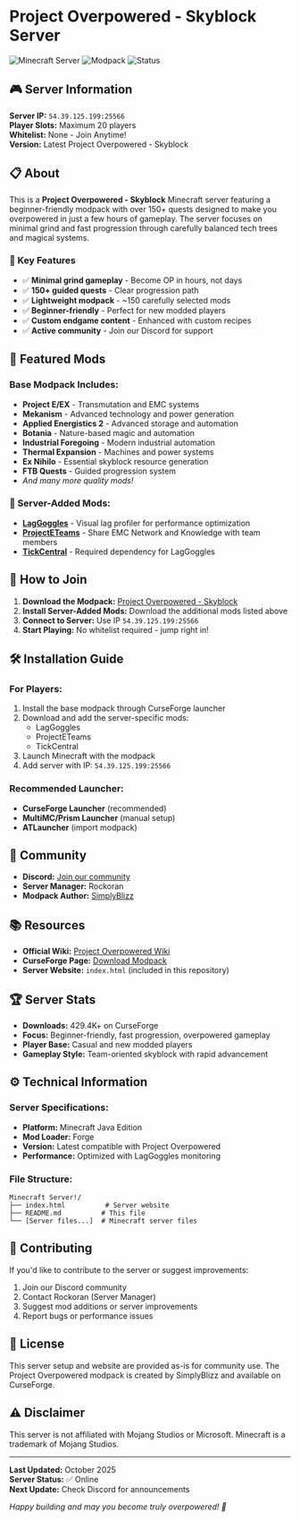 # Project Overpowered - Skyblock Server

![Minecraft Server](https://img.shields.io/badge/Minecraft-Server-green)
![Modpack](https://img.shields.io/badge/Modpack-Project%20Overpowered-blue)
![Status](https://img.shields.io/badge/Status-Online-brightgreen)

## 🎮 Server Information

**Server IP:** `54.39.125.199:25566`  
**Player Slots:** Maximum 20 players  
**Whitelist:** None - Join Anytime!  
**Version:** Latest Project Overpowered - Skyblock  

## 📋 About

This is a **Project Overpowered - Skyblock** Minecraft server featuring a beginner-friendly modpack with over 150+ quests designed to make you overpowered in just a few hours of gameplay. The server focuses on minimal grind and fast progression through carefully balanced tech trees and magical systems.

### 🌟 Key Features

- ✅ **Minimal grind gameplay** - Become OP in hours, not days
- ✅ **150+ guided quests** - Clear progression path
- ✅ **Lightweight modpack** - ~150 carefully selected mods
- ✅ **Beginner-friendly** - Perfect for new modded players
- ✅ **Custom endgame content** - Enhanced with custom recipes
- ✅ **Active community** - Join our Discord for support

## 🔧 Featured Mods

### Base Modpack Includes:
- **Project E/EX** - Transmutation and EMC systems
- **Mekanism** - Advanced technology and power generation
- **Applied Energistics 2** - Advanced storage and automation
- **Botania** - Nature-based magic and automation
- **Industrial Foregoing** - Modern industrial automation
- **Thermal Expansion** - Machines and power systems
- **Ex Nihilo** - Essential skyblock resource generation
- **FTB Quests** - Guided progression system
- *And many more quality mods!*

### 🚀 Server-Added Mods:
- **[LagGoggles](https://www.curseforge.com/minecraft/mc-mods/laggoggles)** - Visual lag profiler for performance optimization
- **[ProjectETeams](https://www.curseforge.com/minecraft/mc-mods/projecteteams)** - Share EMC Network and Knowledge with team members
- **[TickCentral](https://www.curseforge.com/minecraft/mc-mods/tickcentral)** - Required dependency for LagGoggles

## 🎯 How to Join

1. **Download the Modpack:** [Project Overpowered - Skyblock](https://www.curseforge.com/minecraft/modpacks/project-overpowered)
2. **Install Server-Added Mods:** Download the additional mods listed above
3. **Connect to Server:** Use IP `54.39.125.199:25566`
4. **Start Playing:** No whitelist required - jump right in!

## 🛠️ Installation Guide

### For Players:
1. Install the base modpack through CurseForge launcher
2. Download and add the server-specific mods:
   - LagGoggles
   - ProjectETeams
   - TickCentral
3. Launch Minecraft with the modpack
4. Add server with IP: `54.39.125.199:25566`

### Recommended Launcher:
- **CurseForge Launcher** (recommended)
- **MultiMC/Prism Launcher** (manual setup)
- **ATLauncher** (import modpack)

## 👥 Community

- **Discord:** [Join our community](https://discord.gg/bAuc7WvRUd)
- **Server Manager:** Rockoran
- **Modpack Author:** [SimplyBlizz](https://www.curseforge.com/members/simplyblizz)

## 📚 Resources

- **Official Wiki:** [Project Overpowered Wiki](https://project-overpowered.gitbook.io/project-overpowered-official-wiki)
- **CurseForge Page:** [Download Modpack](https://www.curseforge.com/minecraft/modpacks/project-overpowered)
- **Server Website:** `index.html` (included in this repository)

## 🏆 Server Stats

- **Downloads:** 429.4K+ on CurseForge
- **Focus:** Beginner-friendly, fast progression, overpowered gameplay
- **Player Base:** Casual and new modded players
- **Gameplay Style:** Team-oriented skyblock with rapid advancement

## ⚙️ Technical Information

### Server Specifications:
- **Platform:** Minecraft Java Edition
- **Mod Loader:** Forge
- **Version:** Latest compatible with Project Overpowered
- **Performance:** Optimized with LagGoggles monitoring

### File Structure:
```
Minecraft Server!/
├── index.html          # Server website
├── README.md          # This file
└── [Server files...]  # Minecraft server files
```

## 🤝 Contributing

If you'd like to contribute to the server or suggest improvements:

1. Join our Discord community
2. Contact Rockoran (Server Manager)
3. Suggest mod additions or server improvements
4. Report bugs or performance issues

## 📝 License

This server setup and website are provided as-is for community use. The Project Overpowered modpack is created by SimplyBlizz and available on CurseForge.

## ⚠️ Disclaimer

This server is not affiliated with Mojang Studios or Microsoft. Minecraft is a trademark of Mojang Studios.

---

**Last Updated:** October 2025  
**Server Status:** ✅ Online  
**Next Update:** Check Discord for announcements  

*Happy building and may you become truly overpowered! 🚀*